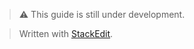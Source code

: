 
> :warning: This guide is still under development.

> Written with [StackEdit](https://stackedit.io/).
<!--stackedit_data:
eyJoaXN0b3J5IjpbNzUyMDQ1NzE5LDczMDk5ODExNl19
-->